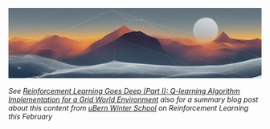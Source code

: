 ![ubern winter school banner](image.png)

_See [Reinforcement Learning Goes Deep (Part I): Q-learning Algorithm Implementation for a Grid World Environment](https://heseltime.github.io/rDai#rl-1) also for a summary blog post about this content from [uBern Winter School](https://www.dsl.unibe.ch/training/winter_schools/) on Reinforcement Learning this February_